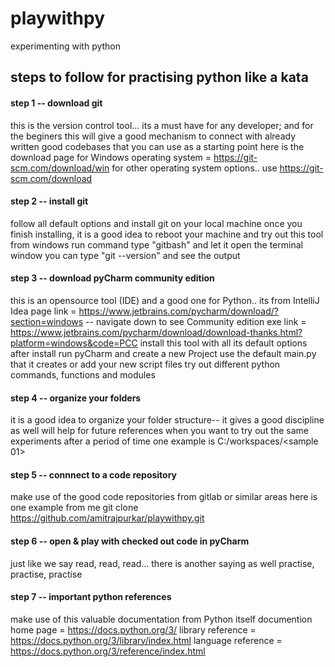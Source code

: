 # playwithpy
experimenting with python

## steps to follow for practising python like a kata

#### step 1 -- download git 
 
 this is the version control tool... 
 its a must have for any developer; 
 and for the beginers this will give a good mechanism to connect with already written good codebases that you can use as a starting point
 here is the download page for Windows operating system = https://git-scm.com/download/win
 for other operating system options.. use https://git-scm.com/download

#### step 2 -- install git
 
 follow all default options and install git on your local machine
 once you finish installing, it is a good idea to reboot your machine and try out this tool
 from windows run command type "gitbash" and let it open the terminal window
 you can type "git --version" and see the output

#### step 3 -- download pyCharm community edition
 
 this is an opensource tool (IDE) and a good one for Python.. its from IntelliJ Idea
 page link = https://www.jetbrains.com/pycharm/download/?section=windows -- navigate down to see Community edition
 exe link = https://www.jetbrains.com/pycharm/download/download-thanks.html?platform=windows&code=PCC
 install this tool with all its default options
 after install run pyCharm and create a new Project
 use the default main.py that it creates or add your new script files
 try out different python commands, functions and modules

#### step 4 -- organize your folders
 
 it is a good idea to organize your folder structure-- it gives a good discipline as well will help for future references when you want to try out the same experiments after a period of time
 one example is C:/workspaces/<sample 01>


#### step 5 -- connnect to a code repository
 
 make use of the good code repositories from gitlab or similar areas
 here is one example from me
 git clone https://github.com/amitrajpurkar/playwithpy.git


#### step 6 -- open & play with checked out code in pyCharm
 
 just like we say read, read, read...
 there is another saying as well practise, practise, practise


#### step 7 -- important python references
 
 make use of this valuable documentation from Python itself
 documention home page = https://docs.python.org/3/
 library reference = https://docs.python.org/3/library/index.html
 language reference = https://docs.python.org/3/reference/index.html
